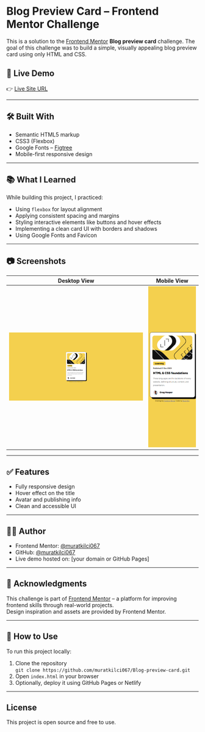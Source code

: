 # Blog Preview Card – Frontend Mentor Challenge

This is a solution to the [Frontend Mentor](https://www.frontendmentor.io?ref=challenge) **Blog preview card** challenge. The goal of this challenge was to build a simple, visually appealing blog preview card using only HTML and CSS.

## 🔗 Live Demo

👉 [Live Site URL](https://muratkilci067.github.io/Blog-preview-card/)

---

## 🛠️ Built With

- Semantic HTML5 markup
- CSS3 (Flexbox)
- Google Fonts – [Figtree](https://fonts.google.com/specimen/Figtree)
- Mobile-first responsive design

---

## 📚 What I Learned

While building this project, I practiced:

- Using `flexbox` for layout alignment
- Applying consistent spacing and margins
- Styling interactive elements like buttons and hover effects
- Implementing a clean card UI with borders and shadows
- Using Google Fonts and Favicon

---

## 📷 Screenshots

| Desktop View | Mobile View |
|--------------|-------------|
| ![Desktop](./assets/images/Screenshotdesktop.png) | ![Mobile](./assets/images/Screenshotmobile.png) |

---

## ✅ Features

- Fully responsive design
- Hover effect on the title
- Avatar and publishing info
- Clean and accessible UI

---

## 👨‍💻 Author

- Frontend Mentor: [@muratkilci067](https://www.frontendmentor.io/profile/muratkilci067)
- GitHub: [@muratkilci067](https://github.com/muratkilci067)
- Live demo hosted on: [your domain or GitHub Pages]

---

## 📝 Acknowledgments

This challenge is part of [Frontend Mentor](https://www.frontendmentor.io/) – a platform for improving frontend skills through real-world projects.  
Design inspiration and assets are provided by Frontend Mentor.

---

## 📌 How to Use

To run this project locally:

1. Clone the repository  
   `git clone https://github.com/muratkilci067/Blog-preview-card.git`
2. Open `index.html` in your browser
3. Optionally, deploy it using GitHub Pages or Netlify

---

## License

This project is open source and free to use.

